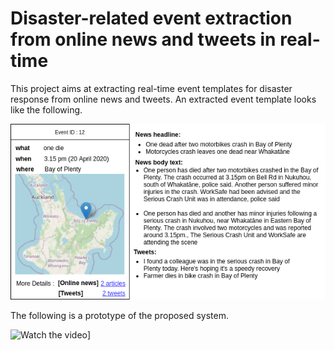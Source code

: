 # Disaster-related event extraction from online news and tweets in real-time

This project aims at extracting real-time event templates for disaster response from online news and tweets. An extracted event template looks like the following.

![Event Template](https://github.com/mu-clab/Disaster-event-extraction/blob/main/event_template.png)

The following is a prototype of the proposed system.

![Watch the video](https://youtu.be/D8nm_FyNqvU)]

